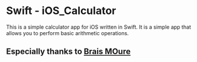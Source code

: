 # Swift - iOS_Calculator

This is a simple calculator app for iOS written in Swift. It is a simple app that allows you to perform basic arithmetic operations.

## Especially thanks to [Brais MOure](https://github.com/mouredev)
